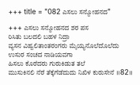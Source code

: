 +++
title = "082 ಎಸಲು ಸನ್ಮೋಹನದ"

+++
ಎಸಲು ಸನ್ಮೋಹನದ ಶರ ಪಸ  
ರಿಸಿತು ಬಲದಲಿ ಬಹಳ ನಿದ್ರಾ  
ವ್ಯಸನ ವಿಹ್ವಲಿತಾಂತರಂಗರು ಮೈಯ್ಯನೊಲೆದೊಲೆದು  
ಉಸುರ ಸಂಚದ ನಾಡಿಯವಗಾ  
ಹಿಸಲು ಕೊರೆದರು ಗುರುಕಿಡುತ ತಲೆ  
ಮುಸುಕಿನಲಿ ನೆರೆ ತೆಕ್ಕೆಗೆಡೆದುದು ನಿಖಿಳ ಕುರುಸೇನೆ      ॥82॥